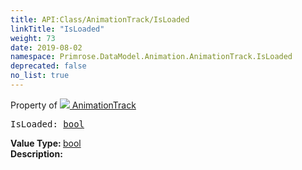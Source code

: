```yaml
---
title: API:Class/AnimationTrack/IsLoaded
linkTitle: "IsLoaded"
weight: 73
date: 2019-08-02
namespace: Primrose.DataModel.Animation.AnimationTrack.IsLoaded
deprecated: false
no_list: true
---
```

Property of <a href="/docs/api-reference/Class/AnimationTrack"><img src="/icons/silk/film.png"/>&nbsp;AnimationTrack</a>
<pre class="method-declaration">
IsLoaded: <a class="type" href="/docs/api-reference/System/Primitives#boolean">bool</a></pre>
<b>Value Type: </b>
<a class="type" href="/docs/api-reference/System/Primitives#boolean">bool</a>
<br/>
<b>Description: </b>